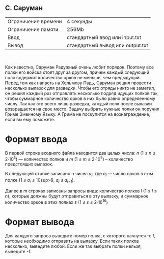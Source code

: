 ## C. Саруман

|                     |           |
|---------------------|-----------|
| Ограничение времени | 4 секунды |
| Ограничение памяти  | 256Mb      |
| Ввод                | стандартный ввод или input.txt  |
| Вывод               | стандартный вывод или output.txt |

<br>

Как известно, Саруман Радужный очень любит порядок. Поэтому все полки его войска стоят друг за другом, причем каждый следующий полк содержит количество орков не меньше, чем предыдущий.  
Перед тем как напасть на Хельмову Падь, Саруман решил провести несколько вылазок для разведки. Чтобы его отряды никто не заметил, он решил каждый раз отправлять несколько подряд идущих полков так, чтобы суммарное количество орков в них было равно определенному числу. Так как это всего лишь разведка, каждый полк после вылазки возвращается на свое место. Задачу выбрать нужные полки он поручил Гриме Змеиному Языку. А Грима не поскупится на вознаграждение, если вы ему поможете.

# Формат ввода

В первой строке входного файла находится два целых числа: *n* (1 ≤ *n* ≤ 2⋅10<sup>5</sup>) — количество полков и *m* (1 ≤ *m* ≤ 2⋅10<sup>5</sup>) – количество предстоящих вылазок.

В следующей строке записано n чисел *a<sub>i</sub>*, где *a<sub>i</sub>* — число орков в *i*-ом полке (1 ≤ *a<sub>i</sub>* ≤ 10sup>9</sup>, *a<sub>i</sub>* ≤ *a<sub>i+1</sub>*).

Далее в *m* строках записаны запросы вида: количество полков *l* (1 ≤ *l* ≤ *n*), которые должны будут отправиться в эту вылазку, и суммарное количество орков в этих полках *s* (1 ≤ *s* ≤ 2⋅10<sup>16</sup>)

# Формат вывода

Для каждого запроса выведите номер полка, с которого начнутся те *l*, которые необходимо отправить на вылазку. Если таких полков несколько, выведите любой. Если же так выбрать полки нельзя, выведите *-1*.

